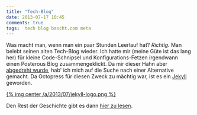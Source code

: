```yaml
---
title: "Tech-Blog"
date: 2013-07-17 10:45
comments: true
tags:  tech blog bascht.com meta
---
```


Was macht man, wenn man ein paar Stunden Leerlauf hat? _Richtig._ Man belebt seinen alten Tech-Blog wieder.
Ich hatte mir (meine Güte ist das lang her) für kleine Code-Schnipsel und Konfigurations-Fetzen irgendwann einen Posterous
Blog zusammengeklickt. Da mir dieser Hahn aber [abgedreht wurde](http://www.theverge.com/2013/2/15/3993770/blogging-platform-posterous-to-shut-down-on-april-30th), 
hab' ich mich auf die Suche nach einer Alternative gemacht. Da Octopress für diesen Zweck zu mächtig war, ist es ein [Jekyll](http://jekyllrb.com/) geworden.

[{% img center /a/2013/07/jekyll-logo.png %}](http://jekyllrb.com/)

Den Rest der Geschichte gibt es dann [hier zu lesen](http://bascht.com/tech/2013/06/04/importing-posterous-into-jekyll/).

